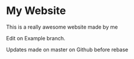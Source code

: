 # My Website

This is a really awesome website made by me

Edit on Example branch.

Updates made on master on Github before rebase
